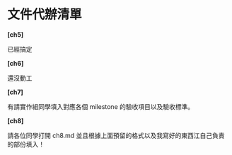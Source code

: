 # 文件代辦清單

**[ch5]**

已經搞定

**[ch6]**

還沒動工

**[ch7]**

有請實作組同學填入對應各個 milestone 的驗收項目以及驗收標準。

**[ch8]**

請各位同學打開 ch8.md 並且根據上面預留的格式以及我寫好的東西江自己負責的部份填入！